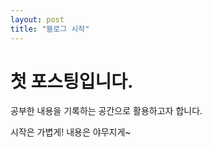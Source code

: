 ```yaml
---
layout: post
title: "블로그 시작" 
---
```


# 첫 포스팅입니다.
공부한 내용을 기록하는 공간으로 활용하고자 합니다.

시작은 가볍게! 내용은 야무지게~
